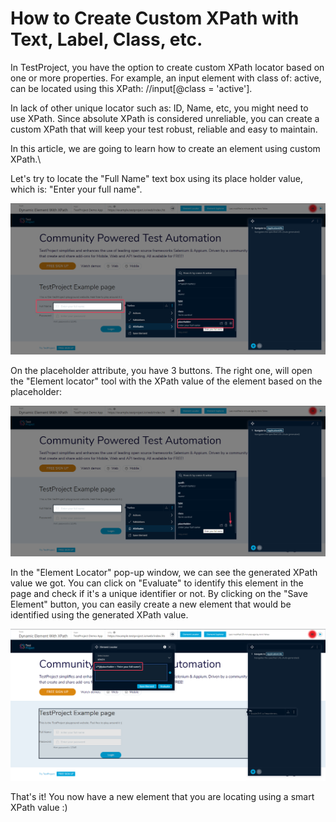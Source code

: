 # How to Create Custom XPath with Text, Label, Class, etc.

In TestProject, you have the option to create custom XPath locator based on one or more properties. For example, an input element with class of: active, can be located using this XPath: //input\[@class = 'active'].

In lack of other unique locator such as: ID, Name, etc, you might need to use XPath. Since absolute XPath is considered unreliable, you can create a custom XPath that will keep your test robust, reliable and easy to maintain.

In this article, we are going to learn how to create an element using custom XPath.\


Let's try to locate the "Full Name" text box using its place holder value, which is: "Enter your full name".&#x20;

![](<../../.gitbook/assets/image (468) (1).png>)

On the placeholder attribute, you have 3 buttons. The right one, will open the "Element locator" tool with the XPath value of the element based on the placeholder:

![](<../../.gitbook/assets/image (492).png>)

In the "Element Locator" pop-up window, we can see the generated XPath value we got. You can click on "Evaluate" to identify this element in the page and check if it's a unique identifier or not. By clicking on the "Save Element" button, you can easily create a new element that would be identified using the generated XPath value.

![](<../../.gitbook/assets/image (476) (1).png>)

That's it! You now have a new element that you are locating using a smart XPath value :)
